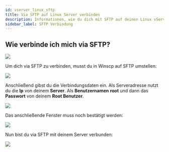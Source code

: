 ```yaml
---
id: vserver_linux_sftp
title: Via SFTP auf Linux Server verbinden
description: Informationen, wie du dich mit SFTP auf deinen Linux vServer von ZAP-Hosting verbinden kannst - ZAP-Hosting.com Dokumentationen
sidebar_label: SFTP Verbindung
---
```


## Wie verbinde ich mich via SFTP?

![](https://screensaver01.zap-hosting.com/index.php/s/R5QRq5t8spGezE9/download/vps-sftp-3.gif)

Um dich via SFTP zu verbinden, musst du in Winscp auf SFTP umstellen: 

![](https://screensaver01.zap-hosting.com/index.php/s/7HYF3ngpfcKXLZ9/preview)

Anschließend gibst du die Verbindungsdaten ein. Als Serveradresse nutzt du die **Ip** von deinem **Server**. Als **Benutzernamen** **root** und dann das **Passwort** von deinem **Root Benutzer**.

![](https://screensaver01.zap-hosting.com/index.php/s/boGkPkqF58CjxkD/preview)

Das anschließende Fenster muss noch bestätigt werden:

![](https://screensaver01.zap-hosting.com/index.php/s/TQ9abPjsCXRqTGG/preview)


Nun bist du via SFTP mit deinem Server verbunden: 

![](https://screensaver01.zap-hosting.com/index.php/s/xA44qPQB6zcFc75/preview)
